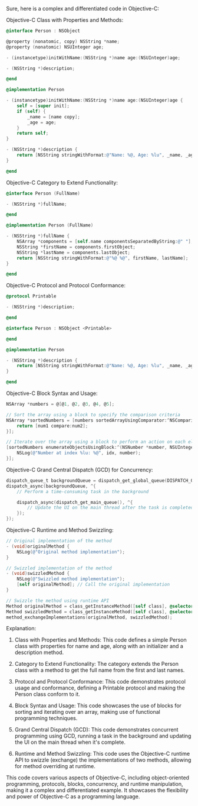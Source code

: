 Sure, here is a complex and differentiated code in Objective-C:

Objective-C Class with Properties and Methods:

```objective-c
@interface Person : NSObject

@property (nonatomic, copy) NSString *name;
@property (nonatomic) NSUInteger age;

- (instancetype)initWithName:(NSString *)name age:(NSUInteger)age;

- (NSString *)description;

@end

@implementation Person

- (instancetype)initWithName:(NSString *)name age:(NSUInteger)age {
    self = [super init];
    if (self) {
        _name = [name copy];
        _age = age;
    }
    return self;
}

- (NSString *)description {
    return [NSString stringWithFormat:@"Name: %@, Age: %lu", _name, _age];
}

@end
```

Objective-C Category to Extend Functionality:

```objective-c
@interface Person (FullName)

- (NSString *)fullName;

@end

@implementation Person (FullName)

- (NSString *)fullName {
    NSArray *components = [self.name componentsSeparatedByString:@" "];
    NSString *firstName = components.firstObject;
    NSString *lastName = components.lastObject;
    return [NSString stringWithFormat:@"%@ %@", firstName, lastName];
}

@end
```

Objective-C Protocol and Protocol Conformance:

```objective-c
@protocol Printable

- (NSString *)description;

@end

@interface Person : NSObject <Printable>

@end

@implementation Person

- (NSString *)description {
    return [NSString stringWithFormat:@"Name: %@, Age: %lu", _name, _age];
}

@end
```

Objective-C Block Syntax and Usage:

```objective-c
NSArray *numbers = @[@1, @2, @3, @4, @5];

// Sort the array using a block to specify the comparison criteria
NSArray *sortedNumbers = [numbers sortedArrayUsingComparator:^NSComparisonResult(NSNumber *num1, NSNumber *num2) {
    return [num1 compare:num2];
}];

// Iterate over the array using a block to perform an action on each element
[sortedNumbers enumerateObjectsUsingBlock:^(NSNumber *number, NSUInteger idx, BOOL *stop) {
    NSLog(@"Number at index %lu: %@", idx, number);
}];
```

Objective-C Grand Central Dispatch (GCD) for Concurrency:

```objective-c
dispatch_queue_t backgroundQueue = dispatch_get_global_queue(DISPATCH_QUEUE_PRIORITY_DEFAULT, 0);
dispatch_async(backgroundQueue, ^{
    // Perform a time-consuming task in the background

    dispatch_async(dispatch_get_main_queue(), ^{
        // Update the UI on the main thread after the task is completed
    });
});
```

Objective-C Runtime and Method Swizzling:

```objective-c
// Original implementation of the method
- (void)originalMethod {
    NSLog(@"Original method implementation");
}

// Swizzled implementation of the method
- (void)swizzledMethod {
    NSLog(@"Swizzled method implementation");
    [self originalMethod]; // Call the original implementation
}

// Swizzle the method using runtime API
Method originalMethod = class_getInstanceMethod([self class], @selector(originalMethod));
Method swizzledMethod = class_getInstanceMethod([self class], @selector(swizzledMethod));
method_exchangeImplementations(originalMethod, swizzledMethod);
```


Explanation:

1. Class with Properties and Methods: This code defines a simple Person class with properties for name and age, along with an initializer and a description method.

2. Category to Extend Functionality: The category extends the Person class with a method to get the full name from the first and last names.

3. Protocol and Protocol Conformance: This code demonstrates protocol usage and conformance, defining a Printable protocol and making the Person class conform to it.

4. Block Syntax and Usage: This code showcases the use of blocks for sorting and iterating over an array, making use of functional programming techniques.

5. Grand Central Dispatch (GCD): This code demonstrates concurrent programming using GCD, running a task in the background and updating the UI on the main thread when it's complete.

6. Runtime and Method Swizzling: This code uses the Objective-C runtime API to swizzle (exchange) the implementations of two methods, allowing for method overriding at runtime.

This code covers various aspects of Objective-C, including object-oriented programming, protocols, blocks, concurrency, and runtime manipulation, making it a complex and differentiated example. It showcases the flexibility and power of Objective-C as a programming language.